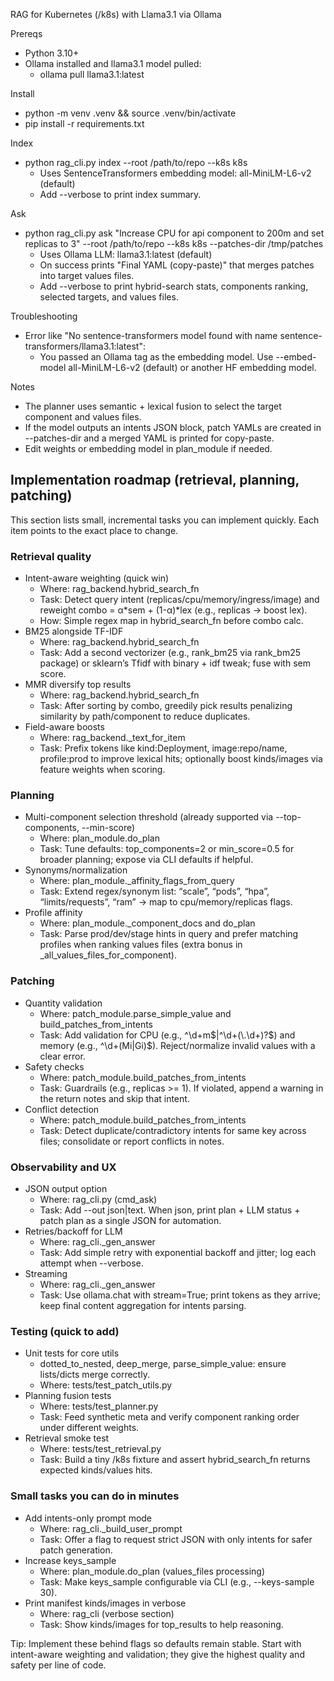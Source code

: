 RAG for Kubernetes (/k8s) with Llama3.1 via Ollama

Prereqs
- Python 3.10+
- Ollama installed and llama3.1 model pulled:
  - ollama pull llama3.1:latest

Install
- python -m venv .venv && source .venv/bin/activate
- pip install -r requirements.txt

Index
- python rag_cli.py index --root /path/to/repo --k8s k8s
  - Uses SentenceTransformers embedding model: all-MiniLM-L6-v2 (default)
  - Add --verbose to print index summary.

Ask
- python rag_cli.py ask "Increase CPU for api component to 200m and set replicas to 3" --root /path/to/repo --k8s k8s --patches-dir /tmp/patches
  - Uses Ollama LLM: llama3.1:latest (default)
  - On success prints "Final YAML (copy-paste)" that merges patches into target values files.
  - Add --verbose to print hybrid-search stats, components ranking, selected targets, and values files.

Troubleshooting
- Error like "No sentence-transformers model found with name sentence-transformers/llama3.1:latest":
  - You passed an Ollama tag as the embedding model. Use --embed-model all-MiniLM-L6-v2 (default) or another HF embedding model.

Notes
- The planner uses semantic + lexical fusion to select the target component and values files.
- If the model outputs an intents JSON block, patch YAMLs are created in --patches-dir and a merged YAML is printed for copy-paste.
- Edit weights or embedding model in plan_module if needed.

## Implementation roadmap (retrieval, planning, patching)

This section lists small, incremental tasks you can implement quickly. Each item points to the exact place to change.

### Retrieval quality
- Intent-aware weighting (quick win)
  - Where: rag_backend.hybrid_search_fn
  - Task: Detect query intent (replicas/cpu/memory/ingress/image) and reweight combo = α*sem + (1-α)*lex (e.g., replicas → boost lex).
  - How: Simple regex map in hybrid_search_fn before combo calc.
- BM25 alongside TF-IDF
  - Where: rag_backend.hybrid_search_fn
  - Task: Add a second vectorizer (e.g., rank_bm25 via rank_bm25 package) or sklearn’s Tfidf with binary + idf tweak; fuse with sem score.
- MMR diversify top results
  - Where: rag_backend.hybrid_search_fn
  - Task: After sorting by combo, greedily pick results penalizing similarity by path/component to reduce duplicates.
- Field-aware boosts
  - Where: rag_backend._text_for_item
  - Task: Prefix tokens like kind:Deployment, image:repo/name, profile:prod to improve lexical hits; optionally boost kinds/images via feature weights when scoring.

### Planning
- Multi-component selection threshold (already supported via --top-components, --min-score)
  - Where: plan_module.do_plan
  - Task: Tune defaults: top_components=2 or min_score=0.5 for broader planning; expose via CLI defaults if helpful.
- Synonyms/normalization
  - Where: plan_module._affinity_flags_from_query
  - Task: Extend regex/synonym list: “scale”, “pods”, “hpa”, “limits/requests”, “ram” → map to cpu/memory/replicas flags.
- Profile affinity
  - Where: plan_module._component_docs and do_plan
  - Task: Parse prod/dev/stage hints in query and prefer matching profiles when ranking values files (extra bonus in _all_values_files_for_component).

### Patching
- Quantity validation
  - Where: patch_module.parse_simple_value and build_patches_from_intents
  - Task: Add validation for CPU (e.g., ^\d+m$|^\d+(\.\d+)?$) and memory (e.g., ^\d+(Mi|Gi)$). Reject/normalize invalid values with a clear error.
- Safety checks
  - Where: patch_module.build_patches_from_intents
  - Task: Guardrails (e.g., replicas >= 1). If violated, append a warning in the return notes and skip that intent.
- Conflict detection
  - Where: patch_module.build_patches_from_intents
  - Task: Detect duplicate/contradictory intents for same key across files; consolidate or report conflicts in notes.

### Observability and UX
- JSON output option
  - Where: rag_cli.py (cmd_ask)
  - Task: Add --out json|text. When json, print plan + LLM status + patch plan as a single JSON for automation.
- Retries/backoff for LLM
  - Where: rag_cli._gen_answer
  - Task: Add simple retry with exponential backoff and jitter; log each attempt when --verbose.
- Streaming
  - Where: rag_cli._gen_answer
  - Task: Use ollama.chat with stream=True; print tokens as they arrive; keep final content aggregation for intents parsing.

### Testing (quick to add)
- Unit tests for core utils
  - dotted_to_nested, deep_merge, parse_simple_value: ensure lists/dicts merge correctly.
  - Where: tests/test_patch_utils.py
- Planning fusion tests
  - Where: tests/test_planner.py
  - Task: Feed synthetic meta and verify component ranking order under different weights.
- Retrieval smoke test
  - Where: tests/test_retrieval.py
  - Task: Build a tiny /k8s fixture and assert hybrid_search_fn returns expected kinds/values hits.

### Small tasks you can do in minutes
- Add intents-only prompt mode
  - Where: rag_cli._build_user_prompt
  - Task: Offer a flag to request strict JSON with only intents for safer patch generation.
- Increase keys_sample
  - Where: plan_module.do_plan (values_files processing)
  - Task: Make keys_sample configurable via CLI (e.g., --keys-sample 30).
- Print manifest kinds/images in verbose
  - Where: rag_cli (verbose section)
  - Task: Show kinds/images for top_results to help reasoning.

Tip: Implement these behind flags so defaults remain stable. Start with intent-aware weighting and validation; they give the highest quality and safety per line of code.
